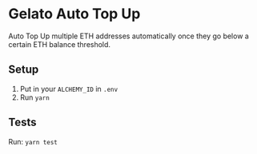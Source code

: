 # Gelato Auto Top Up

Auto Top Up multiple ETH addresses automatically once they go below a certain ETH balance threshold.

## Setup

1. Put in your `ALCHEMY_ID` in `.env`
2. Run `yarn`

## Tests

Run: `yarn test`
